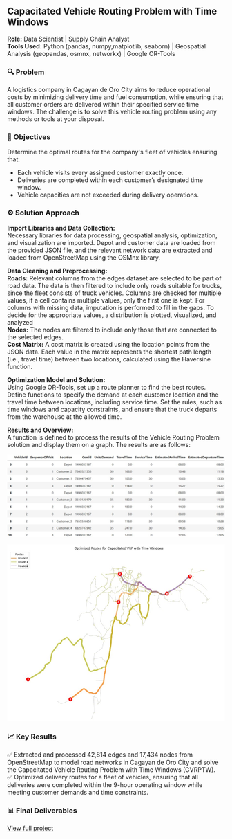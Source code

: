 ## Capacitated Vehicle Routing Problem with Time Windows

**Role:** Data Scientist | Supply Chain Analyst<br>
**Tools Used:** Python (pandas, numpy,matplotlib, seaborn) | Geospatial Analysis (geopandas, osmnx, networkx) | Google OR-Tools

### 🔍 Problem
A logistics company in Cagayan de Oro City aims to reduce operational costs by minimizing delivery time and fuel consumption, while ensuring that all customer orders are delivered within their specified service time windows. The challenge is to solve this vehicle routing problem using any methods or tools at your disposal.

### 🎯 Objectives
Determine the optimal routes for the company's fleet of vehicles ensuring that:
- Each vehicle visits every assigned customer exactly once. 
- Deliveries are completed within each customer’s designated time window.
- Vehicle capacities are not exceeded during delivery operations.

### ⚙️ Solution Approach

**Import Libraries and Data Collection:** <br>
Necessary libraries for data processing, geospatial analysis, optimization, and visualization are imported. Depot and customer data are loaded from the provided JSON file, and the relevant network data are extracted and loaded from OpenStreetMap using the OSMnx library.

**Data Cleaning and Preprocessing:** <br>
**Roads:** Relevant columns from the edges dataset are selected to be part of road data. The data is then filtered to include only roads suitable for trucks, since the fleet consists of truck vehicles. Columns are checked for multiple values, if a cell contains multiple values, only the first one is kept. For columns with missing data, imputation is performed to fill in the gaps. To decide for the appropriate values, a distribution is plotted, visualized, and analyzed <br>
**Nodes:** The nodes are filtered to include only those that are connected to the selected edges. <br>
**Cost Matrix:** A cost matrix is created using the location points from the JSON data. Each value in the matrix represents the shortest path length (i.e., travel time) between two locations, calculated using the Haversine function.

**Optimization Model and Solution:** <br>
Using Google OR-Tools, set up a route planner to find the best routes. Define functions to specify the demand at each customer location and the travel time between locations, including service time. Set the rules, such as time windows and capacity constraints, and ensure that the truck departs from the warehouse at the allowed time.

**Results and Overview:** <br>
A function is defined to process the results of the Vehicle Routing Problem solution and display them on a graph. The results are as follows:

![Results Overview](https://github.com/salacjamesrhode77/portfolio_assets/blob/main/images/capacitated_vehicle_routing_problem/results_overview.jpg?raw=true)

![Route Visualization](https://github.com/salacjamesrhode77/portfolio_assets/blob/main/images/capacitated_vehicle_routing_problem/route_visualization.jpg?raw=true)

### 📈 Key Results <br>
✅ Extracted and processed 42,814 edges and 17,434 nodes from OpenStreetMap to model road networks in Cagayan de Oro City and solve the Capacitated Vehicle Routing Problem with Time Windows (CVRPTW).<br> 
✅ Optimized delivery routes for a fleet of vehicles, ensuring that all deliveries were completed within the 9-hour operating window while meeting customer demands and time constraints.


### 📊 Final Deliverables
[View full project](final_deliverables/Capacitated_Vehicle_Routing_Problem_with_Time_Windows.ipynb)
